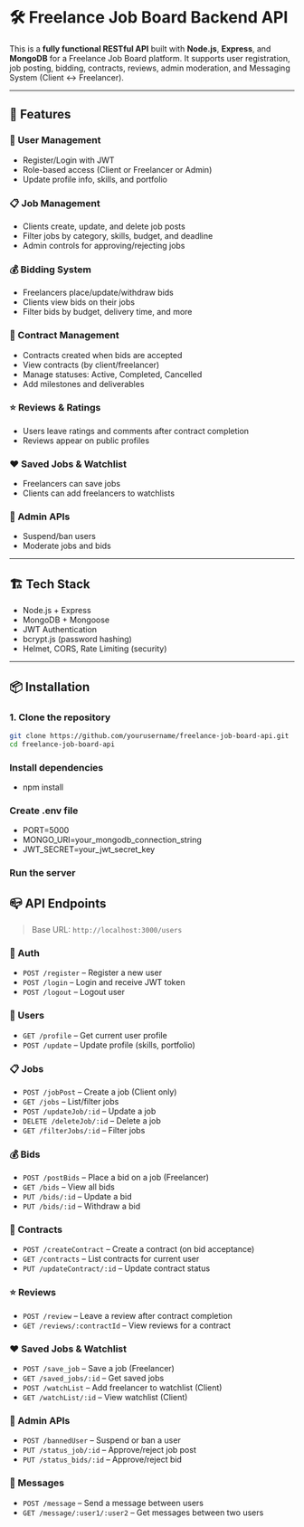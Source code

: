 # 🛠️ Freelance Job Board Backend API

This is a **fully functional RESTful API** built with **Node.js**, **Express**, and **MongoDB** for a Freelance Job Board platform. It supports user registration, job posting, bidding, contracts, reviews, admin moderation, and  Messaging System (Client ↔ Freelancer).

---

## 🚀 Features

### 👥 User Management
- Register/Login with JWT
- Role-based access (Client or Freelancer or Admin)
- Update profile info, skills, and portfolio

### 📋 Job Management
- Clients create, update, and delete job posts
- Filter jobs by category, skills, budget, and deadline
- Admin controls for approving/rejecting jobs

### 💰 Bidding System
- Freelancers place/update/withdraw bids
- Clients view bids on their jobs
- Filter bids by budget, delivery time, and more

### 📑 Contract Management
- Contracts created when bids are accepted
- View contracts (by client/freelancer)
- Manage statuses: Active, Completed, Cancelled
- Add milestones and deliverables

### ⭐ Reviews & Ratings
- Users leave ratings and comments after contract completion
- Reviews appear on public profiles

### ❤️ Saved Jobs & Watchlist
- Freelancers can save jobs
- Clients can add freelancers to watchlists

### 👮 Admin APIs
- Suspend/ban users
- Moderate jobs and bids

---

## 🏗️ Tech Stack

- Node.js + Express
- MongoDB + Mongoose
- JWT Authentication
- bcrypt.js (password hashing)
- Helmet, CORS, Rate Limiting (security)

---

## 📦 Installation

### 1. Clone the repository
```bash
git clone https://github.com/yourusername/freelance-job-board-api.git
cd freelance-job-board-api
```

### Install dependencies
- npm install

###  Create .env file
- PORT=5000
- MONGO_URI=your_mongodb_connection_string
- JWT_SECRET=your_jwt_secret_key

### Run the server


## 📪 API Endpoints

> Base URL: `http://localhost:3000/users`

### 🔐 Auth
- `POST /register` – Register a new user
- `POST /login` – Login and receive JWT token
- `POST /logout` – Logout user

### 👤 Users
- `GET /profile` – Get current user profile
- `POST /update` – Update profile (skills, portfolio)

### 📋 Jobs
- `POST /jobPost` – Create a job (Client only)
- `GET /jobs` – List/filter jobs
- `POST /updateJob/:id` – Update a job
- `DELETE /deleteJob/:id` – Delete a job
- `GET /filterJobs/:id` – Filter jobs

### 💰 Bids
- `POST /postBids` – Place a bid on a job (Freelancer)
- `GET /bids` – View all bids
- `PUT /bids/:id` – Update a bid
- `PUT /bids/:id` – Withdraw a bid

### 📑 Contracts
- `POST /createContract` – Create a contract (on bid acceptance)
- `GET /contracts` – List contracts for current user
- `PUT /updateContract/:id` – Update contract status

### ⭐ Reviews
- `POST /review` – Leave a review after contract completion
- `GET /reviews/:contractId` – View reviews for a contract

### ❤️ Saved Jobs & Watchlist
- `POST /save_job` – Save a job (Freelancer)
- `GET /saved_jobs/:id` – Get saved jobs
- `POST /watchList` – Add freelancer to watchlist (Client)
- `GET /watchList/:id` – View watchlist (Client)

### 👮 Admin APIs
- `POST /bannedUser` – Suspend or ban a user
- `PUT /status_job/:id` – Approve/reject job post
- `PUT /status_bids/:id` – Approve/reject bid

### 💬 Messages
- `POST /message` – Send a message between users
- `GET /message/:user1/:user2` – Get messages between two users



